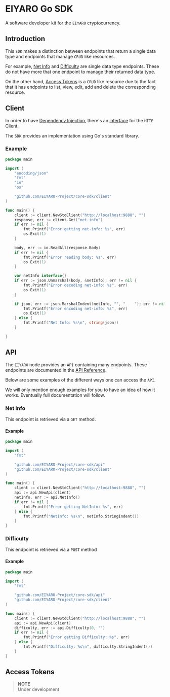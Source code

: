 # EIYARO Go SDK
A software developer kit for the `EIYARO` cryptocurrency.

## Introduction

This `SDK` makes a distinction between endpoints that return a single data type and endpoints that manage `CRUD` like resources.

For example, [Net Info](#net-info) and [Difficulty](#difficulty) are single data type endpoints. These do not have more that one endpoint to manage their returned data type.

On the other hand, [Access Tokens](#access-tokens) is a `CRUD` like resource due to the fact that it has endpoints to list, view, edit, add and delete the corresponding resource.

## Client
In order to have [Dependency Injection](https://en.wikipedia.org/wiki/Dependency_injection), there's an [interface](blob/main/client/clientinterface.go#L7) for the `HTTP` Client.

The `SDK` provides an implementation using Go's standard library.

### Example
```go
package main

import (
	"encoding/json"
	"fmt"
	"io"
	"os"

	"github.com/EIYARO-Project/core-sdk/client"
)

func main() {
	client := client.NewStdClient("http://localhost:9888", "")
	response, err := client.Get("net-info")
	if err != nil {
		fmt.Printf("Error getting net-info: %s", err)
		os.Exit(1)
	}

	body, err := io.ReadAll(response.Body)
	if err != nil {
		fmt.Printf("Error reading body: %s", err)
		os.Exit(1)
	}

	var netInfo interface{}
	if err := json.Unmarshal(body, &netInfo); err != nil {
		fmt.Printf("Error decoding net-info: %s", err)
		os.Exit(1)
	}

	if json, err := json.MarshalIndent(netInfo, "", "    "); err != nil {
		fmt.Printf("Error encoding net-info: %s", err)
		os.Exit(1)
	} else {
		fmt.Printf("Net Info: %s\n", string(json))
	}

}
```

## API
The `EIYARO` node provides an `API` containing many endpoints. These endpoints are documented in the [API Reference](https://eiyaro.org/api-reference.html).

Below are some examples of the different ways one can access the `API`. 

We will only mention enough examples for you to have an idea of how it works. Eventually full documentation will follow.

### Net Info
This endpoint is retrieved via a `GET` method.

#### Example
```go
package main

import (
	"fmt"

	"github.com/EIYARO-Project/core-sdk/api"
	"github.com/EIYARO-Project/core-sdk/client"
)

func main() {
	client := client.NewStdClient("http://localhost:9888", "")
	api := api.NewApi(client)
	netInfo, err := api.NetInfo()
	if err != nil {
		fmt.Printf("Error getting NetInfo: %s", err)
	} else {
		fmt.Printf("NetInfo: %s\n", netInfo.StringIndent())
	}
}
```

### Difficulty
This endpoint is retrieved via a `POST` method

#### Example
```go
package main

import (
	"fmt"

	"github.com/EIYARO-Project/core-sdk/api"
	"github.com/EIYARO-Project/core-sdk/client"
)

func main() {
	client := client.NewStdClient("http://localhost:9888", "")
	api := api.NewApi(client)
	difficulty, err := api.Difficulty(0, "")
	if err != nil {
		fmt.Printf("Error getting Difficulty: %s", err)
	} else {
		fmt.Printf("Difficulty: %s\n", difficulty.StringIndent())
	}
}
```

## Access Tokens

> **NOTE**\
> Under development